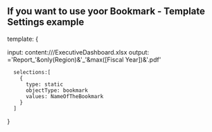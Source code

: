 ## If you want to use yoor Bookmark - Template Settings example


template: 
{

  input: content:///ExecutiveDashboard.xlsx
  output: ='Report_'&only(Region)&'_'&max([Fiscal Year])&'.pdf'
  
      selections:[
        {
          type: static
          objectType: bookmark
          values: NameOfTheBookmark
        }
      ]

}
